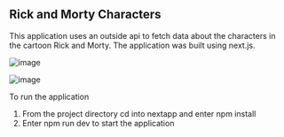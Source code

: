 ## Rick and Morty Characters

This application uses an outside api to fetch data about the characters in the cartoon Rick and Morty. The application was built using next.js. 

![image](https://github.com/johnnyd81/rickmorty-gallery/assets/95863021/a9fae7fb-bdd5-4111-b508-200aa3053e47)

![image](https://github.com/johnnyd81/rickmorty-gallery/assets/95863021/193cafd7-8253-4fef-bf83-b4167c43c1f2)

To run the application

1. From the project directory cd into nextapp and enter npm install
2. Enter npm run dev to start the application
